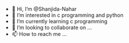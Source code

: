- 👋 Hi, I’m @Shanjida-Nahar
- 👀 I’m interested in c programming and python
- 🌱 I’m currently learning c programming
- 💞️ I’m looking to collaborate on ...
- 📫 How to reach me ...

<!---
Shanjida-Nahar/Shanjida-Nahar is a ✨ special ✨ repository because its `README.md` (this file) appears on your GitHub profile.
You can click the Preview link to take a look at your changes.
--->
